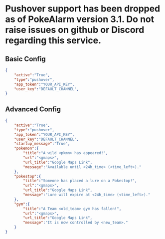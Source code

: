 # Pushover support has been dropped as of PokeAlarm version 3.1.  Do not raise issues on github or Discord regarding this service.

## Basic Config
```json
{
	"active":"True",
	"type":"pushover",
	"app_token":"YOUR_API_KEY",
	"user_key":"DEFAULT_CHANNEL",
}
```

## Advanced Config
```json
{
	"active":"True",
	"type":"pushover",
	"app_token":"YOUR_API_KEY",
	"user_key":"DEFAULT_CHANNEL",
	"startup_message":"True",
	"pokemon":{
		"title":"A wild <pkmn> has appeared!",
		"url":"<gmaps>",
		"url_title":"Google Maps Link",
		"message":"Available until <24h_time> (<time_left>)."
	},
	"pokestop":{
		"title":"Someone has placed a lure on a Pokestop!",
		"url":"<gmaps>",
		"url_title":"Google Maps Link",
		"message":"Lure will expire at <24h_time> (<time_left>)."
	},
	"gym":{
		"title":"A Team <old_team> gym has fallen!",
		"url":"<gmaps>",
		"url_title":"Google Maps Link",
		"message":"It is now controlled by <new_team>."
	}
}
```
